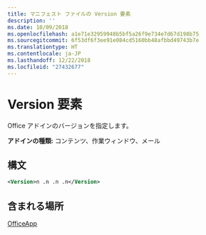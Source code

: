 ```yaml
---
title: マニフェスト ファイルの Version 要素
description: ''
ms.date: 10/09/2018
ms.openlocfilehash: a1e71e32959948b5bf5a26f9e734e7d67d198b75
ms.sourcegitcommit: 6f53df6f3ee91e084cd5160bb48afbbd49743b7e
ms.translationtype: HT
ms.contentlocale: ja-JP
ms.lasthandoff: 12/22/2018
ms.locfileid: "27432677"
---
```

# <a name="version-element"></a>Version 要素

Office アドインのバージョンを指定します。

**アドインの種類:** コンテンツ、作業ウィンドウ、メール

## <a name="syntax"></a>構文

```XML
<Version>n .n .n .n</Version>
```

## <a name="contained-in"></a>含まれる場所

[OfficeApp](officeapp.md)

